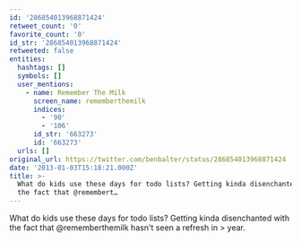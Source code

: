 ```yaml
---
id: '286854013968871424'
retweet_count: '0'
favorite_count: '0'
id_str: '286854013968871424'
retweeted: false
entities:
  hashtags: []
  symbols: []
  user_mentions:
    - name: Remember The Milk
      screen_name: rememberthemilk
      indices:
        - '90'
        - '106'
      id_str: '663273'
      id: '663273'
  urls: []
original_url: https://twitter.com/benbalter/status/286854013968871424
date: '2013-01-03T15:18:21.000Z'
title: >-
  What do kids use these days for todo lists? Getting kinda disenchanted with
  the fact that @remembert…
---
```


What do kids use these days for todo lists? Getting kinda disenchanted with the fact that @rememberthemilk hasn't seen a refresh in &gt; year.